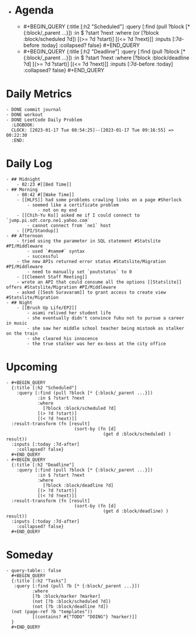 - # Agenda
	- #+BEGIN_QUERY
	  {:title [:h2 "Scheduled"]
	    :query [:find (pull ?block [* {:block/_parent ...}])
	            :in $ ?start ?next
	            :where
	            (or
	              [?block :block/scheduled ?d])
	            [(>= ?d ?start)]
	            [(<= ?d ?next)]]
	  :inputs [:7d-before :today]
	    :collapsed? false}
	  #+END_QUERY
	- #+BEGIN_QUERY
	  {:title [:h2 "Deadline"]
	    :query [:find (pull ?block [* {:block/_parent ...}])
	            :in $ ?start ?next
	            :where
	              [?block :block/deadline ?d]
	            [(>= ?d ?start)]
	            [(<= ?d ?next)]]
	    :inputs [:7d-before :today]
	    :collapsed? false}
	  #+END_QUERY
# Daily Metrics
	- DONE commit journal
	- DONE workout
	- DONE LeetCode Daily Problem
	  :LOGBOOK:
	  CLOCK: [2023-01-17 Tue 08:54:25]--[2023-01-17 Tue 09:16:55] =>  00:22:30
	  :END:
# Daily Log
	- ## Midnight
		- 02:23 #[[Bed Time]]
	- ## Morning
		- 08:42 #[[Wake Time]]
		- [[HLFS]] had some problems crawling links on a page #Sherlock
			- seemed like a certificate problem
				- not on my end
		- [[Chih-Yu Ko]] asked me if I could connect to `jump.pi.sdt.corp.ne1.yahoo.com`
			- cannot connect from `ne1` host
		- [[PI/Standup]]
	- ## Afternoon
		- tried using the parameter in SQL statement #Statslite #PI/Middleware
			- used `#name#` syntax
			- successful
		- the new APIs returned error status #Statslite/Migration #PI/Middleware
			- need to manually set `poutstatus` to 0
		- [[Clement Staff Meeting]]
		- wrote an API that could consume all the options [[Statslite]] offers #Statslite/Migration #PI/Middleware
		- asked [[Sesh Suravaram]] to grant access to create view #Statslite/Migration
	- ## Night
		- [[Brush Up Life/EP2]]
			- asami relived her student life
			- she eventually didn't convince fuku not to pursue a career in music
			- she saw her middle school teacher being mistook as stalker on the train
			- she cleared his innocence
			- the true stalker was her ex-boss at the city office
# Upcoming
	- #+BEGIN_QUERY
	  {:title [:h2 "Scheduled"]
	    :query [:find (pull ?block [* {:block/_parent ...}])
	            :in $ ?start ?next
	            :where
	              [?block :block/scheduled ?d]
	            [(> ?d ?start)]
	            [(< ?d ?next)]]
	  :result-transform (fn [result]
	                          (sort-by (fn [d]
	                                     (get d :block/scheduled) ) result))    
	  :inputs [:today :7d-after]
	    :collapsed? false}
	  #+END_QUERY
	- #+BEGIN_QUERY
	  {:title [:h2 "Deadline"]
	    :query [:find (pull ?block [* {:block/_parent ...}])
	            :in $ ?start ?next
	            :where
	              [?block :block/deadline ?d]
	            [(> ?d ?start)]
	            [(< ?d ?next)]]
	  :result-transform (fn [result]
	                          (sort-by (fn [d]
	                                     (get d :block/deadline) ) result))    
	  :inputs [:today :7d-after]
	    :collapsed? false}
	  #+END_QUERY
# Someday
	- query-table:: false
	  #+BEGIN_QUERY
	  {:title [:h2 "Tasks"]
	   :query [:find (pull ?b [* {:block/_parent ...}])
	          :where
	          [?b :block/marker ?marker]
	          (not [?b :block/scheduled ?d])
	          (not [?b :block/deadline ?d])
	  (not (page-ref ?b "templates"))
	          [(contains? #{"TODO" "DOING"} ?marker)]]
	  }
	  #+END_QUERY